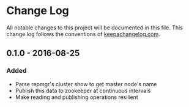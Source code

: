 # Change Log
All notable changes to this project will be documented in this file. This change log follows the conventions of [keepachangelog.com](http://keepachangelog.com/).

## 0.1.0 - 2016-08-25
### Added
- Parse repmgr's cluster show to get master node's name
- Publish this data to zookeeper at continuous intervals
- Make reading and publishing operations resilient
